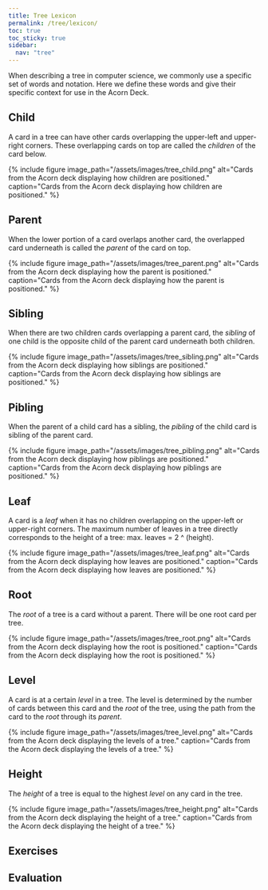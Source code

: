 ```yaml
---
title: Tree Lexicon
permalink: /tree/lexicon/
toc: true
toc_sticky: true
sidebar:
  nav: "tree"
---
```


When describing a tree in computer science, we commonly use a specific
set of words and notation. Here we define these words and give their
specific context for use in the Acorn Deck.

## Child

A card in a tree can have other cards overlapping the upper-left and upper-right
corners. These overlapping cards on top are called the *children* of the card below.

{% include figure image_path="/assets/images/tree_child.png" alt="Cards from the Acorn deck displaying how children are positioned." caption="Cards from the Acorn deck displaying how children are positioned." %}

## Parent

When the lower portion of a card overlaps another card, the overlapped card
underneath is called the *parent* of the card on top.

{% include figure image_path="/assets/images/tree_parent.png" alt="Cards from the Acorn deck displaying how the parent is positioned." caption="Cards from the Acorn deck displaying how the parent is positioned." %}

## Sibling

When there are two children cards overlapping a parent card, the *sibling* of one child is the opposite child of the parent card underneath both children.

{% include figure image_path="/assets/images/tree_sibling.png" alt="Cards from the Acorn deck displaying how siblings are positioned." caption="Cards from the Acorn deck displaying how siblings are positioned." %}

## Pibling

When the parent of a child card has a sibling, the *pibling* of the child card is sibling of the parent card.

{% include figure image_path="/assets/images/tree_pibling.png" alt="Cards from the Acorn deck displaying how piblings are positioned." caption="Cards from the Acorn deck displaying how piblings are positioned." %}

## Leaf

A card is a *leaf* when it has no children overlapping on the upper-left or
upper-right corners. The maximum number of leaves in a tree directly corresponds to the height of a tree: max. leaves = 2 ^ (height).

{% include figure image_path="/assets/images/tree_leaf.png" alt="Cards from the Acorn deck displaying how leaves are positioned." caption="Cards from the Acorn deck displaying how leaves are positioned." %}

## Root

The *root* of a tree is a card without a parent. There will be one root
card per tree.

{% include figure image_path="/assets/images/tree_root.png" alt="Cards from the Acorn deck displaying how the root is positioned." caption="Cards from the Acorn deck displaying how the root is positioned." %}

## Level

A card is at a certain *level* in a tree. The level is determined by the number of cards
between this card and the *root* of the tree, using the path from the card to the *root*
through its *parent*.

{% include figure image_path="/assets/images/tree_level.png" alt="Cards from the Acorn deck displaying the levels of a tree." caption="Cards from the Acorn deck displaying the levels of a tree." %}

## Height

The *height* of a tree is equal to the highest *level* on any card in the tree.

{% include figure image_path="/assets/images/tree_height.png" alt="Cards from the Acorn deck displaying the height of a tree." caption="Cards from the Acorn deck displaying the height of a tree." %}

## Exercises

## Evaluation
